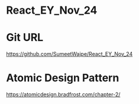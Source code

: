 # React_EY_Nov_24

# Git URL
https://github.com/SumeetWajpe/React_EY_Nov_24

# Atomic Design Pattern
https://atomicdesign.bradfrost.com/chapter-2/
